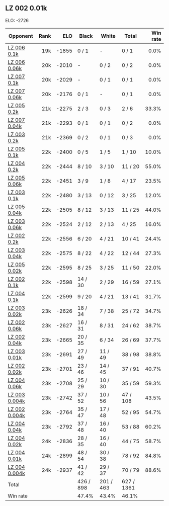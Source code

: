 ## LZ 002 0.01k ##

ELO: -2726

Opponent | Rank | ELO | Black | White | Total | Win rate
---------|-----:|----:|-------|-------|-------|-------:
[LZ 006 0.1k](LZ%20006%200.1k.md) | 19k | -1855 | 0 / 1 | - | 0 / 1 | 0.0%
[LZ 006 0.06k](LZ%20006%200.06k.md) | 20k | -2010 | - | 0 / 2 | 0 / 2 | 0.0%
[LZ 007 0.1k](LZ%20007%200.1k.md) | 20k | -2029 | - | 0 / 1 | 0 / 1 | 0.0%
[LZ 007 0.06k](LZ%20007%200.06k.md) | 20k | -2176 | 0 / 1 | - | 0 / 1 | 0.0%
[LZ 005 0.2k](LZ%20005%200.2k.md) | 21k | -2275 | 2 / 3 | 0 / 3 | 2 / 6 | 33.3%
[LZ 007 0.04k](LZ%20007%200.04k.md) | 21k | -2293 | 0 / 1 | 0 / 1 | 0 / 2 | 0.0%
[LZ 003 0.2k](LZ%20003%200.2k.md) | 21k | -2369 | 0 / 2 | 0 / 1 | 0 / 3 | 0.0%
[LZ 005 0.1k](LZ%20005%200.1k.md) | 22k | -2400 | 0 / 5 | 1 / 5 | 1 / 10 | 10.0%
[LZ 004 0.2k](LZ%20004%200.2k.md) | 22k | -2444 | 8 / 10 | 3 / 10 | 11 / 20 | 55.0%
[LZ 005 0.06k](LZ%20005%200.06k.md) | 22k | -2451 | 3 / 9 | 1 / 8 | 4 / 17 | 23.5%
[LZ 003 0.1k](LZ%20003%200.1k.md) | 22k | -2480 | 3 / 13 | 0 / 12 | 3 / 25 | 12.0%
[LZ 005 0.04k](LZ%20005%200.04k.md) | 22k | -2505 | 8 / 12 | 3 / 13 | 11 / 25 | 44.0%
[LZ 003 0.06k](LZ%20003%200.06k.md) | 22k | -2524 | 2 / 12 | 2 / 13 | 4 / 25 | 16.0%
[LZ 002 0.2k](LZ%20002%200.2k.md) | 22k | -2556 | 6 / 20 | 4 / 21 | 10 / 41 | 24.4%
[LZ 003 0.04k](LZ%20003%200.04k.md) | 22k | -2575 | 8 / 22 | 4 / 22 | 12 / 44 | 27.3%
[LZ 005 0.02k](LZ%20005%200.02k.md) | 22k | -2595 | 8 / 25 | 3 / 25 | 11 / 50 | 22.0%
[LZ 002 0.1k](LZ%20002%200.1k.md) | 22k | -2598 | 14 / 30 | 2 / 29 | 16 / 59 | 27.1%
[LZ 004 0.1k](LZ%20004%200.1k.md) | 22k | -2599 | 9 / 20 | 4 / 21 | 13 / 41 | 31.7%
[LZ 003 0.02k](LZ%20003%200.02k.md) | 23k | -2626 | 18 / 34 | 7 / 38 | 25 / 72 | 34.7%
[LZ 002 0.06k](LZ%20002%200.06k.md) | 23k | -2627 | 16 / 31 | 8 / 31 | 24 / 62 | 38.7%
[LZ 002 0.04k](LZ%20002%200.04k.md) | 23k | -2665 | 20 / 35 | 6 / 34 | 26 / 69 | 37.7%
[LZ 003 0.01k](LZ%20003%200.01k.md) | 23k | -2691 | 27 / 49 | 11 / 49 | 38 / 98 | 38.8%
[LZ 002 0.02k](LZ%20002%200.02k.md) | 23k | -2701 | 23 / 46 | 14 / 45 | 37 / 91 | 40.7%
[LZ 004 0.06k](LZ%20004%200.06k.md) | 23k | -2708 | 25 / 29 | 10 / 30 | 35 / 59 | 59.3%
[LZ 003 0.004k](LZ%20003%200.004k.md) | 23k | -2742 | 37 / 52 | 10 / 56 | 47 / 108 | 43.5%
[LZ 002 0.004k](LZ%20002%200.004k.md) | 23k | -2764 | 35 / 47 | 17 / 48 | 52 / 95 | 54.7%
[LZ 004 0.04k](LZ%20004%200.04k.md) | 23k | -2792 | 37 / 48 | 16 / 40 | 53 / 88 | 60.2%
[LZ 004 0.02k](LZ%20004%200.02k.md) | 24k | -2836 | 28 / 35 | 16 / 40 | 44 / 75 | 58.7%
[LZ 004 0.01k](LZ%20004%200.01k.md) | 24k | -2899 | 48 / 54 | 30 / 38 | 78 / 92 | 84.8%
[LZ 004 0.004k](LZ%20004%200.004k.md) | 24k | -2937 | 41 / 42 | 29 / 37 | 70 / 79 | 88.6%
Total | | | 426 / 898 | 201 / 463 | 627 / 1361 | 
Win rate| | | 47.4% | 43.4% | 46.1% | 
